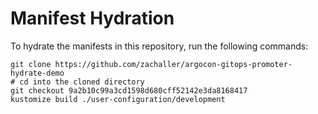 # Manifest Hydration

To hydrate the manifests in this repository, run the following commands:

```shell
git clone https://github.com/zachaller/argocon-gitops-promoter-hydrate-demo
# cd into the cloned directory
git checkout 9a2b10c99a3cd1598d680cff52142e3da8168417
kustomize build ./user-configuration/development
```
